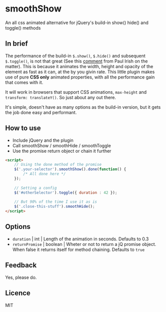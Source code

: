 # smoothShow
An all css animated alternative for jQuery's build-in show() hide() and toggle() methods


## In brief
The performance of the build-in `$.show()`, `$.hide()` and subsequent `$.toggle()`, is not that great (See this [comment](https://twitter.com/paul_irish/status/564443848613847040) from Paul Irish on the matter). This is because it animates the width, height and opacity of the element as fast as it can, at the by you givin rate. This little plugin makes use of pure **CSS only** animated properties, with all the performance gain that comes with it.

It will work in browsers that support CSS animations, `max-height` and `transform: translateY()`. So just about any out there.

It's simple, doesn't have as many options as the build-in version, but it gets the job done easy and performant.

## How to use
- Include jQuery and the plugin
- Call smoothShow / smoothHide / smoothToggle
- Use the promise return object or chain it further

```html
<script>
    // Using the done method of the promise
    $('.your-selector').smoothShow().done(function() {
        /* All done here */
    });
    
    // Setting a config
    $('#otherSelector').toggle({ duration : 42 });
    
    // But 90% of the time I use it as is
    $('.close-this-stuff').smoothHide();
</script>
```

## Options
- `duration` | int | Length of the animation in seconds. Defaults to 0.3
- `returnPromise` | boolean | Wheter or not to return a jQ promise object. When false it returns itself for method chaining.  Defaults to `true`

## Feedback
Yes, please do.

## Licence

MIT
